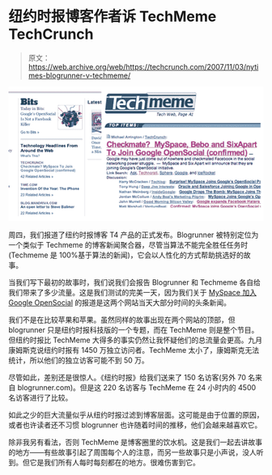 # 纽约时报博客作者诉 TechMeme TechCrunch

> 原文：<https://web.archive.org/web/https://techcrunch.com/2007/11/03/nytimes-blogrunner-v-techmeme/>

[![](img/4e61bf15c6f4d6946efaf0fe03356c94.png)](https://web.archive.org/web/20221209122241/http://www.beta.techcrunch.com/2007/11/01/the-new-york-times-blogrunner%e2%80%94a-techmeme-killer/)

周四，我们报道了纽约时报博客 T4 产品的正式发布。Blogrunner 被特别定位为一个类似于 Techmeme 的博客新闻聚合器，尽管当算法不能完全胜任任务时(Techmeme 是 100%基于算法的新闻)，它会以人性化的方式帮助挑选好的故事。

当我们写下最初的故事时，我们说我们会报告 Blogrunner 和 Techmeme 各自给我们带来了多少流量。这是我们测试的完美一天，因为我们关于 [MySpace 加入 Google OpenSocial](https://web.archive.org/web/20221209122241/http://www.beta.techcrunch.com/2007/11/01/confirmed-myspace-to-join-google-opensocial/) 的报道是这两个网站当天大部分时间的头条新闻。

我们不是在比较苹果和苹果。虽然同样的故事出现在两个网站的顶部，但 blogrunner 只是纽约时报科技版的一个专题，而在 TechMeme 则是整个节目。但纽约时报比 TechMeme 大得多的事实仍然让我怀疑他们的总流量会更高。九月康姆斯克说纽约时报有 1450 万独立访问者。TechMeme 太小了，康姆斯克无法统计，所以他们的独立访客可能不到 50 万。

尽管如此，差别还是很惊人。《纽约时报》给我们送来了 150 名访客(另外 70 名来自 blogrunner.com)。但是这 220 名访客与 TechMeme 在 24 小时内的 4500 名访客进行了比较。

如此之少的巨大流量似乎从纽约时报过滤到博客层面。这可能是由于位置的原因，或者也许读者还不习惯 blogrunner 也许随着时间的推移，他们会越来越喜欢它。

除非我另有看法，否则 TechMeme 是博客圈里的饮水机。这是我们一起去讲故事的地方——有些故事引起了周围每个人的注意，而另一些故事只是小声说，没人听到。但它是我们所有人每时每刻都在的地方。很难伤害到它。